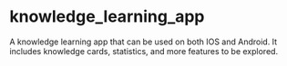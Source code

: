 # knowledge_learning_app
A knowledge learning app that can be used on both IOS and Android. It includes knowledge cards, statistics, and more features to be explored.
